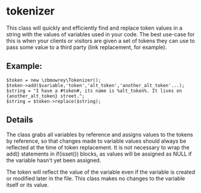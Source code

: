 # tokenizer

This class will quickly and efficiently find and replace token values in a string with the values of variables
used in your code. The best use-case for this is when your clients or visitors are given a set of tokens they
can use to pass some value to a third party (link replacement, for example).

## Example:

    $token = new \zbmowrey\Tokenizer();
    $token->add($variable,'token','alt_token','another_alt_token'...);
    $string = "I have a #token#, its name is %alt_token%. It lives on {another_alt_token} street.";
    $string = $token->replace($string);
    
## Details

The class grabs all variables by reference and assigns values to the tokens by reference, so that changes made to
variable values should always be reflected at the time of token replacement. It is not necessary to wrap the add()
statements in if(isset()) blocks, as values will be assigned as NULL if the variable hasn't yet been assigned.

The token will reflect the value of the variable even if the variable is created or modified later in the file.
This class makes no changes to the variable itself or its value.

